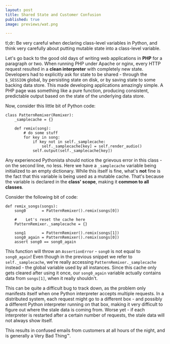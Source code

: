 ```yaml
--- 
layout: post
title: Shared State and Customer Confusion
published: true
image: previews/wat.png

---
```


tl;dr: Be very careful when declaring class-level variables in Python, and think very carefully about putting mutable state into a class-level variable. 

Let's go back to the good old days of writing web applications in **PHP** for a paragraph or two. When running PHP under Apache or nginx, every HTTP request resulted in a **clean interpreter** with completely new state. Developers had to explicitly ask for state to be shared - through the `$_SESSION` global, by persisting state on disk, or by saving state to some backing data store. This made developing applications amazingly simple. A PHP page was something like a pure function, producing consistent, predictable output based on the state of the underlying data store.

Now, consider this little bit of Python code:

    class PatternRemixer(Remixer):
        _samplecache = {}
        
        def remix(song):
            # do some stuff
            for key in song:
                if key not in self._samplecache:
                    self._samplecache[key] = self.render_audio()
                self.output(self._samplecache[key])
                
                
Any experienced Pythonista should notice the grievous error in this class - on the second line, no less. Here we have a `_samplecache` variable being initialized to an empty dictionary. While this itself is fine, what's **not** fine is the fact that this variable is being used as a mutable cache. That's because the variable is declared in the **class' scope**, making it **common to all classes**.

Consider the following bit of code:

    def remix_songs(songs):    
        song0       = PatternRemixer().remix(songs[0])
        
        #    Let's reset the cache here
        PatternRemixer._samplecache = {}
        
        song1       = PatternRemixer().remix(songs[1])
        song0_again = PatternRemixer().remix(songs[0])
        assert song0 == song0_again
       
This function will throw an `AssertionError` - `song0` is not equal to `song0_again`! Even though in the previous snippet we refer to `self._samplecache`, we're really accessing `PatternRemixer._samplecache` instead - the global variable used by all instances. Since this cache only gets cleared after using it once, our `song0_again` variable actually contains data from `songs[1]`, when it really shouldn't.

This can be quite a difficult bug to track down, as the problem only manifests itself when one Python interpreter accepts multiple requests. In a distributed system, each request might go to a different box - and possibly a different Python interpreter running on that box, making it very difficult to figure out where the stale data is coming from. Worse yet - if each interpreter is restarted after a certain number of requests, the stale data will not always show itself.

This results in confused emails from customers at all hours of the night, and is generally a Very Bad Thing™.